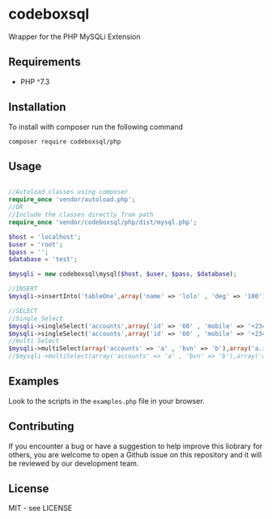 # codeboxsql
Wrapper for the PHP MySQLi Extension


## Requirements
 * PHP ^7.3


## Installation
To install with composer run the following command

    composer require codeboxsql/php


## Usage
```php

//Autoload classes using composer
require_once 'vendor/autoload.php';
//OR
//Include the classes directly from path
require_once 'vendor/codeboxsql/php/dist/mysql.php';

$host = 'localhost';
$user = 'root';
$pass = '';
$database = 'test';

$mysqli = new codeboxsql\mysql($host, $user, $pass, $database);

//INSERT
$mysqli->insertInto('tableOne',array('name' => 'lolo' , 'deg' => '100')); //return string

//SELECT
//Single Select
$mysqli->singleSelect('accounts',array('id' => '60' , 'mobile' => '+2348023775657'), 'fetch', array('ORDER BY' => 'rand()' , 'LIMIT' => '3')); //return array
$mysqli->singleSelect('accounts',array('id' => '60' , 'mobile' => '+2348023775657'), 'count', array('ORDER BY' => 'rand()' , 'LIMIT' => '3')); //return string
//multi Select
$mysqli->multiSelect(array('accounts' => 'a' , 'bvn' => 'b'),array('a.id' => '60' , 'b.usrID' => '60'), 'fetch', array('ORDER BY' => 'rand()' , 'LIMIT' => '3'));// return array
//$mysqli->multiSelect(array('accounts' => 'a' , 'bvn' => 'b'),array('a.id' => '60' , 'b.usrID' => '60'), 'count', array('ORDER BY' => 'rand()' , 'LIMIT' => '3')); //return string

```


## Examples
Look to the scripts in the `examples.php` file in your browser.


## Contributing
If you encounter a bug or have a suggestion to help improve this liobrary for others, you are welcome to open a Github issue on this repository and it will be reviewed by our development team.


## License
MIT - see LICENSE


